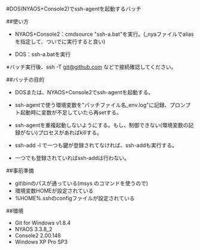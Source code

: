 #DOS(NYAOS+Console2)でssh-agentを起動するバッチ

##使い方

- NYAOS+Console2：cmdsource "ssh-a.bat"を実行。(_nyaファイルでaliasを指定して、ついでに実行すると良い)

- DOS：ssh-a.batを実行

 ※バッチ実行後、ssh -T git@github.com などで接続確認してください。


##バッチの目的

- DOSまたは、NYAOS+Console2でssh-agentを起動する。
 - ssh-agentで使う環境変数を"バッチファイル名_env.log"に記録、プロンプト起動時に変数が不足していたら再setする。
 - ssh-agentを重複起動しないようにする。もし、制御できない(環境変数の記録がない)プロセスがあればkillする。

- ssh-add -l で一つも鍵が登録されてなければ、ssh-addも実行する。
 - 一つでも登録されていればssh-addは行わない。


##事前準備

- git\binのパスが通っている(msys のコマンドを使うので)
- 環境変数HOMEが設定されている
- %HOME%\.sshのconfigファイルが設定されている


##環境

- Git for Windows v1.8.4
- NYAOS 3.3.8_2
- Console2 2.00.148
- Windows XP Pro SP3